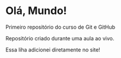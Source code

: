 # Olá, Mundo!
 Primeiro repositório do curso de Git e GitHub

 Repositório criado durante uma aula ao vivo.

Essa liha adicionei diretamente no site!
